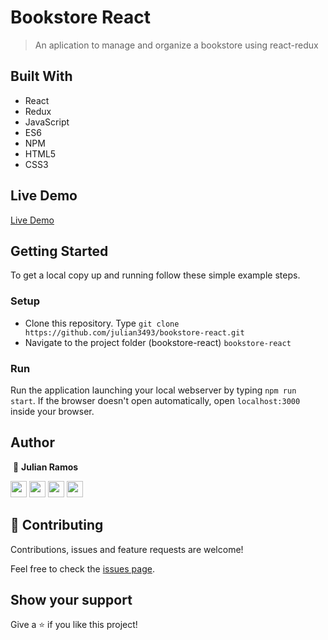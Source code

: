 # Bookstore React

> An aplication to manage and organize a bookstore using react-redux

## Built With

- React
- Redux
- JavaScript
- ES6
- NPM
- HTML5
- CSS3

## Live Demo

[Live Demo](https://julian-reactapp-calculator.herokuapp.com/)

## Getting Started

To get a local copy up and running follow these simple example steps.

### Setup

- Clone this repository. Type `git clone https://github.com/julian3493/bookstore-react.git`
- Navigate to the project folder (bookstore-react) `bookstore-react`

### Run

Run the application launching your local webserver by typing `npm run start`. If the browser doesn't open automatically, open `localhost:3000` inside your browser.

## Author
​
👤 **Julian Ramos**
​

[<code><img height="26" src="https://cdn.iconscout.com/icon/free/png-256/github-153-675523.png"></code>](https://github.com/julian3493)
[<code><img height="26" src="https://upload.wikimedia.org/wikipedia/sco/thumb/9/9f/Twitter_bird_logo_2012.svg/1200px-Twitter_bird_logo_2012.svg.png"></code>](https://twitter.com/JulianR16893833)
[<code><img height="26" src="https://upload.wikimedia.org/wikipedia/commons/thumb/c/c9/Linkedin.svg/1200px-Linkedin.svg.png"></code>](https://www.linkedin.com/in/julian-ramos-arevalo/)
[<code><img height="26" src="https://upload.wikimedia.org/wikipedia/commons/a/ab/Gmail_Icon.svg"></code>](mailto:julianramosarevalo@gmail.com)

## 🤝 Contributing

Contributions, issues and feature requests are welcome!

Feel free to check the <a href="https://github.com/julian3493/bookstore-react/issues"> issues page</a>.

## Show your support

Give a ⭐️ if you like this project!